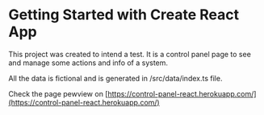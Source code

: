 # Getting Started with Create React App

This project was created to intend a test. It is a control panel page to see and manage some actions and info of a system.

All the data is fictional and is generated in /src/data/index.ts file.

Check the page pewview on [https://control-panel-react.herokuapp.com/](https://control-panel-react.herokuapp.com/)
